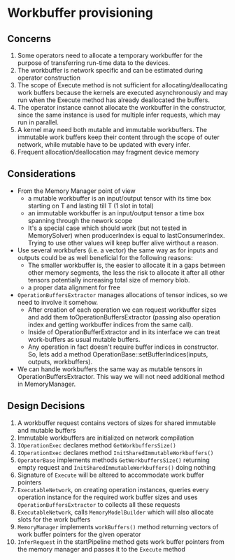 # Workbuffer provisioning


## Concerns

1. Some operators need to allocate a temporary workbuffer for the purpose of transferring run-time data to the devices.
2. The workbuffer is network specific and can be estimated during operator construction
3. The scope of Execute method is not sufficient for allocating/deallocating work buffers because the kernels are executed asynchronously and may run when the Execute method has already deallocated the buffers.
4. The operator instance cannot allocate the workbuffer in the constructor, since the same instance is used for multiple infer requests, which may run in parallel.
5. A kernel may need both mutable and immutable workbuffers. The immutable work buffers keep their content through the scope of  outer network, while mutable have to be updated with every infer.
6. Frequent allocation/deallocation may fragment device memory

## Considerations

* From the Memory Manager point of view
    - a mutable workbuffer is an input/output tensor with its time box starting on T and lasting till T (1 slot in total)
    - an immutable workbuffer is an input/output tensor a  time box spanning through the nework scope
    - It's a special case which should work (but not tested in MemorySolver) when producerIndex is equal to lastConsumerIndex.
      Trying to use other values will keep buffer alive wirthout a reason.
* Use several workbufers (i.e. a vector) the same way as for inputs and outputs could be as well beneficial for the following reasons:
    - The smaller workbuffer is, the easier to allocate it in a gaps between other memory segments,
      the less the risk to allocate it after all other tensors potentially increasing total size of memory blob.
    - a proper data alignment for free
* `OperationBuffersExtractor` manages allocations of tensor indices, so we need to involve it somehow.
    - After creation of each operation we can request workbuffer sizes and add them toOperationBuffersExtractor
      (passing also operation index and getting workbuffer indices from the same call).
    - Inside of OperationBufferExtractor and in its interface we can treat work-buffers as usual mutable buffers.
    - Any operation in fact doesn't require buffer indices in constructor.
      So, lets add a method OperationBase::setBufferIndices(inputs, outputs, workbuffers).
* We can handle workbuffers the same way as mutable tensors in OperationBuffersExtractor. This way we will not need additional method in MemoryManager.

## Design Decisions
1. A workbuffer request contains vectors of sizes for shared immutable and mutable buffers
2. Immutable workbuffers are initialized on network compilation
3. `IOperationExec` declares method `GetWorkbuffersSize()`
4. `IOperationExec` declares method `InitSharedImmutableWorkbuffers()`
5. `OperatorBase` implements methods `GetWorkbuffersSize()` returning empty request and `InitSharedImmutableWorkbuffers()` doing nothing
6. Signature of `Execute` will be altered to accommodate work buffer pointers
7. `ExecutableNetwork`, on creating operation instances, queries every operation instance for the required work buffer sizes and uses
   `OperationBuffersExtractor` to collects all these requests
7. `ExecutableNetwork`, calls `MemoryModelBuilder` which will also allocate slots for the work buffers
8. `MemoryManager` implements `workBuffers()` method returning vectors of work buffer pointers for the given operator
9. `InferRequest` in the startPipeline method gets work buffer pointers from the memory manager and passes it to the `Execute` method

